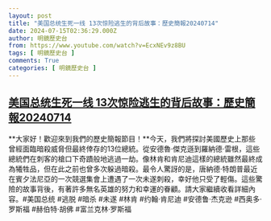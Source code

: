 ```yaml
---
layout: post
title: "美国总统生死一线 13次惊险逃生的背后故事：歷史簡報20240714"
date: 2024-07-15T02:36:29.000Z
author: 明鏡歷史台
from: https://www.youtube.com/watch?v=EcxNEv9z8BU
tags: [ 明鏡歷史台 ]
comments: True
categories: [ 明鏡歷史台 ]
---
```

<!--1721010989000-->
[美国总统生死一线 13次惊险逃生的背后故事：歷史簡報20240714](https://www.youtube.com/watch?v=EcxNEv9z8BU)
------

<div>
**大家好！歡迎來到我們的歷史簡報節目！**今天，我們將探討美國歷史上那些曾經面臨暗殺威脅但最終倖存的13位總統。從安德魯·傑克遜到羅納德·雷根，這些總統們在刺客的槍口下奇蹟般地逃過一劫。像林肯和肯尼迪這樣的總統雖然最終成為犧牲品，但在此之前也曾多次躲過暗殺。最令人驚訝的是，唐納德·特朗普最近在賓夕法尼亞的一次競選集會上遭遇了一次未遂刺殺，幸好他只受了輕傷。這些驚險的故事背後，有著許多無名英雄的努力和幸運的眷顧。請大家繼續收看詳細內容。#美国总统 #逃脱 #暗杀 #未遂 #林肯 #约翰·肯尼迪 #安德鲁·杰克逊 #西奥多·罗斯福 #赫伯特·胡佛 #富兰克林·罗斯福
</div>
